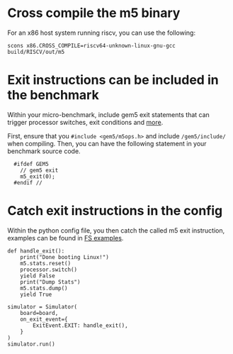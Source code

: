 # Cross compile the m5 binary
For an x86 host system running riscv, you can use the following:
```
scons x86.CROSS_COMPILE=riscv64-unknown-linux-gnu-gcc build/RISCV/out/m5
```

# Exit instructions can be included in the benchmark
Within your micro-benchmark, include gem5 exit statements that can trigger processor switches, exit conditions and [more](https://www.gem5.org/documentation/general_docs/m5ops/).

First, ensure that you ```#include <gem5/m5ops.h>``` and include ```/gem5/include/``` when compiling. Then, you can have the following statement in your benchmark source code. 

```
  #ifdef GEM5
    // gem5 exit
    m5_exit(0);
  #endif // 
```

# Catch exit instructions in the config
Within the python config file, you then catch the called m5 exit instruction, examples can be found in [FS examples](https://github.com/gem5/gem5/blob/stable/configs/example/gem5_library/x86-gapbs-benchmarks.py).

```
def handle_exit():
    print("Done booting Linux!")
    m5.stats.reset()
    processor.switch()
    yield False
    print("Dump Stats")
    m5.stats.dump()
    yield True

simulator = Simulator(
    board=board,
    on_exit_event={
        ExitEvent.EXIT: handle_exit(),
    }
)
simulator.run()
```
